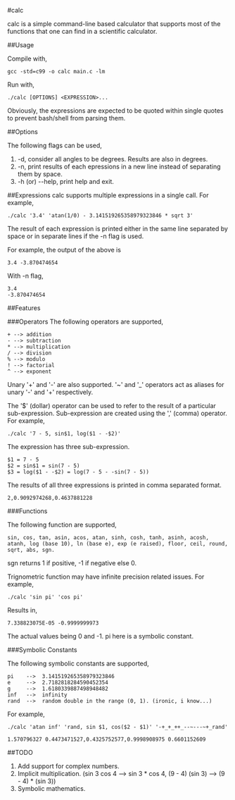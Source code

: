 #calc

  calc is a simple command-line based calculator that supports most of the functions that one can find in a scientific calculator.

##Usage

  Compile with,
  
    gcc -std=c99 -o calc main.c -lm

  Run with,
  
    ./calc [OPTIONS] <EXPRESSION>...

  Obviously, the expressions are expected to be quoted within single quotes to prevent bash/shell from parsing them.

##Options

  The following flags can be used,

  1. -d, consider all angles to be degrees. Results are also in degrees.
  2. -n, print results of each epressions in a new line instead of separating them by space.
  3. -h (or) --help, print help and exit.

##Expressions
  calc supports multiple expressions in a single call. For example,
  
    ./calc '3.4' 'atan(1/0) - 3.141519265358979323846 * sqrt 3'
  
  The result of each expression is printed either in the same line separated by space or in separate lines if the -n flag is used.
  
  For example, the output of the above is
  
    3.4 -3.870474654
  
  With -n flag,
  
    3.4
    -3.870474654

##Features

###Operators
The following operators are supported,

    + --> addition
    - --> subtraction
    * --> multiplication
    / --> division
    % --> modulo
    ! --> factorial
    ^ --> exponent

Unary '+' and '-' are also supported. '~' and '_' operators act as aliases for unary '-' and '+' respectively.

The '$' (dollar) operator can be used to refer to the result of a particular sub-expression. Sub-expression are created using the ',' (comma) operator. For example,

    ./calc '7 - 5, sin$1, log($1 - -$2)'

The expression has three sub-expression.

    $1 = 7 - 5
    $2 = sin$1 = sin(7 - 5)
    $3 = log($1 - -$2) = log(7 - 5 - -sin(7 - 5))

The results of all three expressions is printed in comma separated format.

    2,0.9092974268,0.4637881228

###Functions

  The following function are supported,
  
    sin, cos, tan, asin, acos, atan, sinh, cosh, tanh, asinh, acosh, atanh, log (base 10), ln (base e), exp (e raised), floor, ceil, round, sqrt, abs, sgn.
  
  sgn returns 1 if positive, -1 if negative else 0.
  
  Trignometric function may have infinite precision related issues. For example,
  
    ./calc 'sin pi' 'cos pi'
  
  Results in,
  
    7.338823075E-05 -0.9999999973
  
  The actual values being 0 and -1. pi here is a symbolic constant.

###Symbolic Constants

  The following symbolic constants are supported,
  
    pi    -->  3.141519265358979323846
    e     -->  2.7182818284590452354
    g     -->  1.6180339887498948482
    inf   -->  infinity
    rand  -->  random double in the range (0, 1). (ironic, i know...)
  
  For example,
  
    ./calc 'atan inf' 'rand, sin $1, cos($2 - $1)' '-+_+_++_--~---~+_rand'
    
    1.570796327 0.4473471527,0.4325752577,0.9998908975 0.6601152609

##TODO

  1. Add support for complex numbers.
  2. Implicit multiplication. (sin 3 cos 4 --> sin 3 * cos 4, (9 - 4) (sin 3) --> (9 - 4) * (sin 3))
  3. Symbolic mathematics.